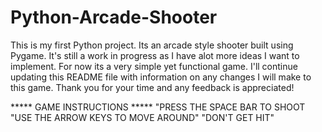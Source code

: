 # Python-Arcade-Shooter
This is my first Python project. Its an arcade style shooter built using Pygame. It's still a work in progress as I have alot more ideas I want to implement. For now its a very simple yet functional game. I'll continue updating this README file with information on any changes I will make to this game. Thank you for your time and any feedback is appreciated!


***** GAME INSTRUCTIONS *****
"PRESS THE SPACE BAR TO SHOOT
"USE THE ARROW KEYS TO MOVE AROUND"
"DON'T GET HIT"
